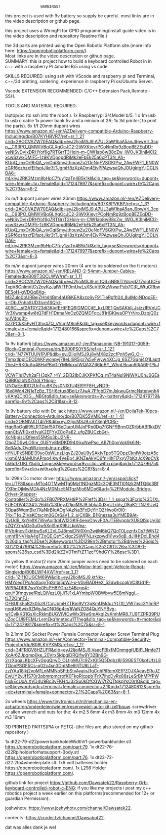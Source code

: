                     WARNINGS!
this project is used
with 9v battery so supply be careful.
most links are in the video description or github page.

this project uses a WiringPi for GPIO programming(install guide video is in the video description and repository Readme file.)

the 3d parts are printed using the Open Robotic Platform site.(more info here: https://openroboticplatform.com/).    
Most links are in the video description or github page.      
                 SUMMARY:
this is project how to build a keyboard controlled Robot in
in c++ with a raspberry Pi 4model B/5 using vs code.
    
SKILLS REQUIRED:
using ssh with VScode and raspberry pi and Terminal,
c++/3d printing, soldering, experience in raspberry Pi os/Ubuntu Server.

Vscode EXTENSION RECOMMENDED:
C/C++ Extension Pack,Remote - SSH.


TOOLS AND MATERIAL REQUIRED:

laptop/pc (to ssh into the robot ).
1x Raspberrypi 3/4Model b/5.
1 x 1m usb to usb c cable 
1x power bank 5v and a minium of 2A;
1x 3d printer( to print the parts).
6x f/f 20mm dupont wires https://www.amazon.nl/-/en/AZDelivery-compatible-Arduino-Raspberry-Including/dp/B07KYHBVR7/ref=sr_1_2?crid=2AOCVAZW70EAQ&dib=eyJ2IjoiMSJ9.A7UL3aW1haA5anJ9pwVrL3cqp__C93PO_QMWIVBqGLXgOcJC2-2jWXKieyrPCoNmRq9zBopBEZEqDD-veNiSvDvIxDRHYof6g7RTGrrT3Hqin-m-CWi1ab8wB8cZw_lWOJK3lnjMCl2-xcwSzwxDMlF5-1z9KVDpopdRiMk2eFbEk25a6cPT3N_Ah-KUpQ_mxOr9bQA_vjvOqiSmyJthouwZu2OeNqFVSGKtPw_2AwEWF1_EN0WzGRf6czhzxfEIfsptJIkr3tTJgmH8zXzAOm4EiyPPAzwseQhJOUgktgY.iCCLNDA6-mLkiyJ2RK3Mzm9bHpC7fuy1zaTn4B5k1kI&dib_tag=se&keywords=dupont+wire+female+to+female&qid=1712479977&sprefix=dupont+wire+fe%2Caps%2C73&sr=8-2.

2x m/f dupont jumper wires 20mm https://www.amazon.nl/-/en/AZDelivery-compatible-Arduino-Raspberry-Including/dp/B07K8PVKBP/ref=sr_1_3?crid=2AOCVAZW70EAQ&dib=eyJ2IjoiMSJ9.A7UL3aW1haA5anJ9pwVrL3cqp__C93PO_QMWIVBqGLXgOcJC2-2jWXKieyrPCoNmRq9zBopBEZEqDD-veNiSvDvIxDRHYof6g7RTGrrT3Hqin-m-CWi1ab8wB8cZw_lWOJK3lnjMCl2-xcwSzwxDMlF5-1z9KVDpopdRiMk2eFbEk25a6cPT3N_Ah-KUpQ_mxOr9bQA_vjvOqiSmyJthouwZu2OeNqFVSGKtPw_2AwEWF1_EN0WzGRf6czhzxfEIfsptJIkr3tTJgmH8zXzAOm4EiyPPAzwseQhJOUgktgY.iCCLNDA6-mLkiyJ2RK3Mzm9bHpC7fuy1zaTn4B5k1kI&dib_tag=se&keywords=dupont+wire+female+to+female&qid=1712479977&sprefix=dupont+wire+fe%2Caps%2C73&sr=8-3.

6x m/m dupont jumper wires 20mm (4 are to be soldered on the tt motors) https://www.amazon.nl/-/en/RELAND-2-54mm-Jumper-Cables-Female/dp/B09T3QCLWW/ref=sr_1_1?crid=2AOCVAZW70EAQ&dib=eyJ2IjoiMSJ9.nLfQiLoNR8TlYdcydZ17vjoUCFqTxpV8CnlmVtCs2oyKzJalWfTF0mUwLsXSuVIt9XzWwarPub7CtR_WtuGRbwBESoH-gVDQq8Xg-M3Zulo0bURBejZHmI4Bm4aUBiKEA8xzo6vF91TleRgfh04_8uIMoiNDqdEE-s-IObJ7nhaSUD3icm1SQrd-405CL_sf2AT0Y23dj3KivfEHtFEQ9jDMOCjtE_kxLRE1jQsSAKbILJstzzlRVnUCVr3Xwsmp4w8tQ7dFH1DtmaNnOz0ZQMDFqcJ81rlGKjwaOPYrNro.DzbjQ0zwJVdng3t-3zZPCkX5FvHT3hv4ZQ_sYcmM8mE&dib_tag=se&keywords=dupont+wire+female+to+female&qid=1712480166&sprefix=dupont+wire+fe%2Caps%2C73&sr=8-1.

1x 9v batterij https://www.amazon.nl/-/en/Panasonic-NB-191017-0059-Block-General-Purpose/dp/B000PS0Y5S/ref=sr_1_12?crid=1N77ATUUN1PJP&dib=eyJ2IjoiMSJ9.j8vMX8z2zcfPnh5wG_O--TnmxtlppICEODhKFwonpyj78eL4iR5jcr7s5vFwyw4XCJg_6SZ7Gqni4O1Laptt2heJHRK0uAp48HxPBvGrYMMoxuIWQAXZ66IpBY_WhqLBoao60jA69j1PkJq-VCWF1s17vh2aFH3pk7_r4Y_2EiB2IbCJKXPKfCq_mT4aNuI9NlWXU0hJ6GEaQ8BI0cIbNXZGdLYt6qgi-UNOaEzdDD2UnTcu8KZss0NIXfU4El9YF8H_yND9-18e8Wd42N1eTzBz_TSH6ctux8BqjLr7JwA.7FfgbD7mJskwuGrmcNstenvnh4vKAhQCitOG__NBGtg&dib_tag=se&keywords=9v+battery&qid=1712479719&sprefix=9v%2Caps%2C81&sr=8-12.

1x 9v battery clip with Dc jack https://www.amazon.nl/-/en/DollaTek-10pcs-Battery-Connection-Arduino/dp/B07DK55VMK/ref=sr_1_4?crid=2OBNIVJDT4I7R&dib=eyJ2IjoiMSJ9.sSY3egPCR5-Hqg9oOgiIl95LRTDbtf5XT6eDtapUMJnPRp0Dq7fGNF9BrmOZRrbbABRkkDVpanCbWfI0xxHyuK2EFYyZCoPa82_ufgZBUCzbGrl-XoNbpisUQfeen55MSx3bU2NR-ObqZDSwLOSnr_0UEYy8MDKD94XikuNwPso_AB7h0pvVok9k6iN-8o6AdrJOyqWlzjcmbJnu-nzIBe-nYNUPkSNBEl39yoOsWLnzLlqvZJ20aU9ySAkIvTpo5TQOpzCknIW9otzA5cyixm6MdAMUhAPmq4lkw4VeEp4.iKNZeAkVO6fnHihFl7xyV7bKzJcX9pCVkbk6p1ZUKLY&dib_tag=se&keywords=9v+clip+with+plug&qid=1712479675&sprefix=9v+clip+with+plug%2Caps%2C67&sr=8-4. 

1x l298n Dc motor driver https://www.amazon.nl/-/en/sspa/click?ie=UTF8&spc=MTo4OTMwMTg0MzI1NDgzMDk3OjE3MTI0Nzk2MTQ6c3BfYXRmOjMwMDA4NzM0Mzc5NTgzMjo6MDo6&url=%2FModule-Bridge-Driver-Stepper-Controller%2Fdp%2FB07PRXMH9P%2Fref%3Dsr_1_1_sspa%3Fcrid%3D1XLFUFODV4G34%26dib%3DeyJ2IjoiMSJ9.bbka0d3gULnVv_08qK2TNZSUvQ3Opa6WqmBkr7XaNIrBIqAOgNAzNa3FcDcYHOZHwo0r0I0-74xiT1q_ZlVaKCtxcjm0GOr6aV1_2_ojCXBk_B1Knezsa3uYMEB9At-QvUd9_XqYelfK7iI9vAojtId4Wl2GKlF4eexOhyvF0AJTEBvppbrXU8QlSqUy3dsZQYZrnAGe3uOw5XqlSmX9IULkqVea-lFVb4ncvl1kktbwSsKL2oLGJ8msiDNl0Xm3wjiM6kQ7QpT0LeznfxCs7tWN12umhf8NVHsA4gTZoQE.QsYCkIgc2SjWFNLskzpwd1j1wx6qB_dJIIHtDcLBhd4%26dib_tag%3Dse%26keywords%3Dl298n%2Bmotor%2Bdriver%26qid%3D1712479614%26sprefix%3Dl2%252Caps%252C91%26sr%3D8-1-spons%26sp_csd%3Dd2lkZ2V0TmFtZT1zcF9hdGY%26psc%3D1.

2x yellow tt motor(2 m/m 20mm jumper wires need to be soldered on each motor) https://www.amazon.nl/-/en/Motor-Intelligent-Vehicle-Robot-Single/dp/B0BLWF4XW1/ref=sr_1_1?crid=1ZI11OUGCM69W&dib=eyJ2IjoiMSJ9.ktNkx-HMYcegTPcAoXoqyTgSrlbj5pWJ-x-VGvBADHeX_52dwbccqkVC8Ud1P-WPRj4DRK7wyYn0FcPH8YGhzE4Bcge4-qxuY3fmqysefRqLQjVezLOjJiTJ1xLAYmbpWOBWbvw5E8mNggl_-tL72OhnFJ-OFBUhkFaB2k05zR7CqUbmHZTBm9VY3pKmUMduzYt7Xl_VW7nsc3YImRPnoqU66wix6ZMgJiaONO6p4cs1iVaNZO84QuYNYBvg-w1CylkK31GsXlcRkImBUGViVlCwWx3Nw9mAkgl2vXmhMR8.7U9TZPR39PUuZocCUl9FEMLrLemEkq1metecu1T1heg&dib_tag=se&keywords=tt+motor&qid=1712479817&sprefix=tt%2Caps%2C75&sr=8-1.

1x 2.1mm DC Socket Power Female Connector Adapter Screw Terminal Plug https://www.amazon.nl/-/en/Connector-Terminal-Compatible-Security-Projector/dp/B08LKVPXMS/ref=sr_1_1?crid=34FRIGV8HZUFR&dib=eyJ2IjoiMSJ9.VaecFBlxfMOnmggfUBiFLNmfe71XoAr6ZJpgmp0ke_20Vrx5ldpgiDRQlfw9Y32Bn9G-2rzXqqaLKbcXFyGpgQrwD_OLtjoMU7c9ZxtGl5Q5Dqbz8jIS9GEST0kpfUfzL8TOonPSGF5Cs-q02c4sn3DmMle9lIjTU8LLaT-zzjYAu18lkj2vpM1LnMMNoSFtbStyAyajnJ1qCqhPiRemXEfPZOJXAeavERuJZEwUY2yJf1S70r3pbmrpmcrofK0FkpRlcppb1FrX7lhcDvRx88sLeSrBhMPfPWhlxkEcUxA.XVD4U9Bc3vFKH4J32Su0kDfCGWl7tZQTtgkpYsC0rIQ&dib_tag=se&keywords=dc+terminal+female+connector+2.1&qid=1712480812&sprefix=dc+terminal+female+connector+2.1%2Caps%2C63&sr=8-1.

2x wheels https://www.tinytronics.nl/nl/mechanica-en-actuatoren/onderdelen/wielen/reservewiel-auto-kit-zelfbouw.
screwdriver or allen wrench and nuts for the:
4x m2.5 6mm
4x m3  8mm
4x m3 12mm
4x m3 16mm

3D PRINTED PARTS(PlA or PETG):
(the files are also stored on my github repository )

1x dt22-79-d22powerbankholdeWidthV1-powerbankholder.stl https://openroboticplatform.com/part:79.
1x dt22-76-d22Rpiholderforhatsupport-Body.stl https://openroboticplatform.com/part:76.
1x dt22-72-d22.2to4wheelerplate.stl.
1x9 volt batteries holder. https://openroboticplatform.com/.
1x L298 Holder https://openroboticplatform.com/.

github link for project https://github.com/Dawsatek22/Raspberry-Orb-keyboard-controlled-robot-c-ENG:
if you like my projects i post my c++ robotics project a week earlier on this platforms(recommended for 12+ or guardian Permission):

joshwhotv: https://www.joshwhotv.com/channel/Dawsatek22.

corder.tv: https://corder.tv/channel/Dawsabot22.

dat was alles dank je wel
